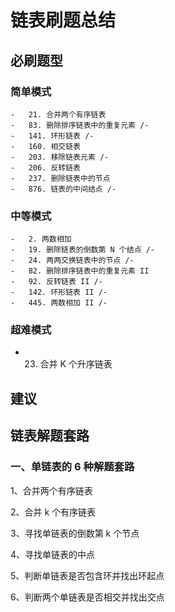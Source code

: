 # 链表刷题总结

## 必刷题型

### 简单模式

```
-   21. 合并两个有序链表
-   83. 删除排序链表中的重复元素 /-
-   141. 环形链表 /-
-   160. 相交链表
-   203. 移除链表元素 /-
-   206. 反转链表
-   237. 删除链表中的节点
-   876. 链表的中间结点 /-
```

### 中等模式

```
-   2. 两数相加
-   19. 删除链表的倒数第 N 个结点 /-
-   24. 两两交换链表中的节点 /-
-   82. 删除排序链表中的重复元素 II
-   92. 反转链表 II /-
-   142. 环形链表 II /-
-   445. 两数相加 II /-
```

### 超难模式

-   23. 合并 K 个升序链表

## 建议

## 链表解题套路

### 一、单链表的 6 种解题套路

1、合并两个有序链表

2、合并 k 个有序链表

3、寻找单链表的倒数第 k 个节点

4、寻找单链表的中点

5、判断单链表是否包含环并找出环起点

6、判断两个单链表是否相交并找出交点
